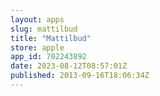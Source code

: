 ```yaml
---
layout: apps
slug: mattilbud
title: "Mattilbud"
store: apple
app_id: 702243892
date: 2023-08-12T08:57:01Z
published: 2013-09-16T18:06:34Z
---
```

